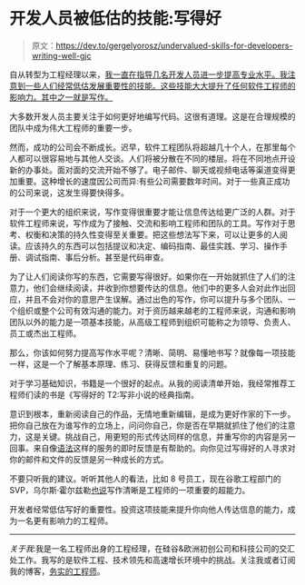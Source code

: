 # 开发人员被低估的技能:写得好

> 原文：<https://dev.to/gergelyorosz/undervalued-skills-for-developers-writing-well-gjc>

自从转型为工程经理以来，[我一直在指导几名开发人员进一步提高专业水平。我注意到一些人们经常低估发展重要性的技能。这些技能大大提升了任何软件工程师的影响力。其中之一就是写作。](https://blog.pragmaticengineer.com/things-ive-learned-transitioning-from-engineer-to-engineering-manager/)

大多数开发人员主要关注于如何更好地编写代码。这很有道理。这是在合理规模的团队中成为伟大工程师的重要一步。

然而，成功的公司会不断成长。迟早，软件工程团队将超越几十个人，在那里每个人都可以很容易地与其他人交谈。人们将被分散在不同的楼层。将在不同地点开设新的办事处。面对面的交流开始不够了。电子邮件、聊天或视频电话等渠道变得更加重要。这种增长的速度因公司而异:有些公司需要数年时间。对于一些真正成功的公司来说，这发生得要快得多。

对于一个更大的组织来说，写作变得很重要才能让信息传达给更广泛的人群。对于软件工程师来说，写作成为了接触、交流和影响工程师和团队的工具。写作对于思考、权衡和决策的持久性变得至关重要。把这些想法写下来，可以让更多的人阅读。应该持久的东西可以包括提议和决定、编码指南、最佳实践、学习、操作手册、调试指南、事后分析。甚至是代码审查。

为了让人们阅读你写的东西，它需要写得很好。如果你在一开始就抓住了人们的注意力，他们会继续阅读，并收到你想要传达的信息。他们中的更多人会对此作出回应，并且不会对你的意思产生误解。通过出色的写作，你可以提升与多个团队、一个组织或整个公司有效沟通的能力。对于资历越来越老的工程师来说，沟通和影响团队以外的能力是一项基本技能，从高级工程师到组织可能称之为领导、负责人、员工或杰出工程师。

那么，你该如何努力提高写作水平呢？清晰、简明、易懂地书写？就像每一项技能一样，这是一个了解基本原理、练习、获得反馈和重复的问题。

对于学习基础知识，书籍是一个很好的起点。从我的阅读清单开始，我经常推荐工程师们读的书是《写得好的 T2:写非小说的经典指南。

意识到根本，重新阅读自己的作品，无情地重新编辑，是成为更好作家的下一步。把你自己放在为谁写作的立场上，问问你自己，你是否在早期就抓住了他们的注意力，这是关键。挑战自己，用更短的形式传达同样的信息，并重写你的内容是另一回事。来自像[语法](https://grammarly.go2cloud.org/aff_c?offer_id=3&aff_id=42664)这样的服务的即时反馈是有帮助的。向你见过写得好的人寻求对你的邮件和文件的反馈是另一种成长的方式。

不要只听我的建议。听听其他人的看法，比如 8 号员工，现在谷歌工程部门的 SVP，乌尔斯·霍尔兹勒[也说](https://www.linkedin.com/feed/update/urn:li:activity:6530173230102122496/)写作清晰是工程师的一项重要的超能力。

开发者经常低估写好的重要性。投资这项技能来提升你向他人传达信息的能力，成为一名更有影响力的工程师。

* * *

*关于我*:我是一名工程师出身的工程经理，在硅谷&欧洲初创公司和科技公司的交汇处工作。我写的是软件工程、技术领先和高速增长环境中的挑战。关注我或者订阅我的博客，[务实的工程师](https://blog.pragmaticengineer.com/)。